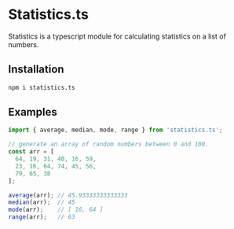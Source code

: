 # Statistics.ts

Statistics is a typescript module for calculating statistics on a list of numbers.

## Installation

```bash
npm i statistics.ts
```

## Examples

```js
import { average, median, mode, range } from 'statistics.ts';

// generate an array of random numbers between 0 and 100.
const arr = [
  64, 19, 31, 40, 16, 59,
  23, 16, 64, 74, 45, 56,
  79, 65, 38
];

average(arr); // 45.93333333333333
median(arr);  // 45
mode(arr);    // [ 16, 64 ]
range(arr);   // 63
```
